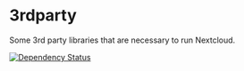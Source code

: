 3rdparty
========

Some 3rd party libraries that are necessary to run Nextcloud.

[![Dependency Status](https://www.versioneye.com/user/projects/54d1f76f3ca0840b190000c0/badge.svg?style=flat)](https://www.versioneye.com/user/projects/54d1f76f3ca0840b190000c0#tab-settings)
